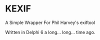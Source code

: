 KEXIF
=====

A Simple Wrapper For Phil Harvey's exiftool

Written in Delphi 6 a long... long... time ago.